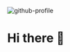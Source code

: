 ![github-profile](https://user-images.githubusercontent.com/77926563/147447198-89c58801-ea0c-4d25-a0bf-fd97cfc7fcad.png)


# Hi there 👋
<!--
**cjmaret/cjmaret** is a ✨ _special_ ✨ repository because its `README.md` (this file) appears on your GitHub profile.

Here are some ideas to get you started:

- 🔭 I’m currently working on ...
- 🌱 I’m currently learning ...
- 👯 I’m looking to collaborate on ...
- 🤔 I’m looking for help with ...
- 💬 Ask me about ...
- 📫 How to reach me: ...
- 😄 Pronouns: ...
- ⚡ Fun fact: ...
-->
